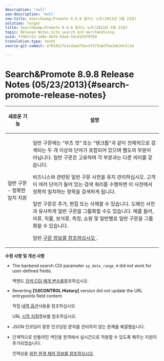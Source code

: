 ```yaml
---
description: 'null'
seo-description: 'null'
seo-title: Search&amp;Promote 8.9.8 릴리스 노트(2013년 5월 23일)
solution: Target
title: Search&amp;Promote 8.9.8 릴리스 노트(2013년 5월 23일)
topic: Release Notes,Site search and merchandising
uuid: ff4bfc53-1d0e-4b7d-83ad-54c81d3f9769
translation-type: tm+mt
source-git-commit: ef818327e1cdaad79ac47575a8dfba1de3dc5c2e

---
```



# Search&amp;Promote 8.9.8 Release Notes (05/23/2013){#search-promote-release-notes}

<table> 
 <thead> 
  <tr> 
   <th colname="col1" class="entry"> <p>새로운 기능 </p> </th> 
   <th colname="col2" class="entry"> <p>설명 </p> </th> 
  </tr> 
 </thead>
 <tbody> 
  <tr> 
   <td colname="col1"> <p> 일반 구문 - 정확한 일치 지원 </p> </td> 
   <td colname="col2"> <p> 일반 구문에는 "부츠 컷" 또는 "탱크톱"과 같이 전체적으로 검색되는 두 개 이상의 단어가 포함되어 있으며 별도의 부분이 아닙니다. 일반 구문은 고유하며 각 부분과는 다른 의미를 갖습니다. </p> <p> 비즈니스와 관련된 일반 구문 사전을 유지 관리하십시오. 고객이 여러 단어가 들어 있는 검색 쿼리를 수행하면 이 사전에서 정확히 일치하는 항목을 검색하게 됩니다. </p> <p>일반 구문은 추가, 편집 또는 삭제할 수 있습니다. 도메인 사전과 유사하게 일반 구문을 그룹화할 수도 있습니다. 예를 들어, 의류, 직물, 보석류, 측정, 쇼핑 및 일반별로 일반 구문을 그룹화할 수 있습니다. </p> <p>일반 <a href="../c-about-linguistics-menu/c-about-common-phrases.md#concept_4946E53586DF492EAEB1B7F757FD440F" format="dita" scope="local"> 구문 정보를 참조하십시오 </a>. </p> </td> 
  </tr> 
 </tbody> 
</table>

**수정 사항 및 개선 사항**

* The backend search CGI parameter `sp_date_range_#` did not work for user-defined fields.

   백엔드 [검색 CGI 매개 변수를](../c-appendices/c-cgiparameters.md#reference_582E85C3886740C98FE88CA9DF7918E8)참조하십시오.

* Reverting **[!UICONTROL History]** version did not update the URL entrypoints field content.

   작업 [내역 옵션](../t-using-the-history-option.md#task_70DD3F87A67242BBBD2CB27156F43002)사용을 참조하십시오.

   URL [시작 지점](../c-about-settings-menu/c-about-crawling-menu.md#concept_5D857E3B5C124E85BC0B5AE77A509573)정보를 참조하십시오.

* JSON 인코딩이 잘못 인코딩된 문자를 관리하지 않는 문제를 해결했습니다.
* 단계적으로 만들어진 색인을 원격에서 실시간으로 적용할 수 있도록 해주는 지원이 추가되었습니다.

   인덱싱을 [위한 원격 제어 정보를 참조하십시오](../c-about-index-menu/c-about-remote-control-for-indexing.md#concept_C79B322190E84106A434E5C6D4A4118F).

